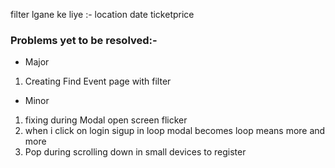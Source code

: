 filter lgane ke liye :-
location
date
ticketprice

### Problems yet to be resolved:-

- Major

1. Creating Find Event page with filter

- Minor

1. fixing during Modal open screen flicker
2. when i click on login sigup in loop modal becomes loop means more and more
3. Pop during scrolling down in small devices to register
